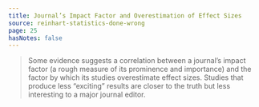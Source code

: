 ```yaml
---
title: Journal’s Impact Factor and Overestimation of Effect Sizes
source: reinhart-statistics-done-wrong
page: 25
hasNotes: false
---
```


> Some evidence suggests a correlation between a journal’s impact factor
>   (a rough measure of its prominence and importance)
>   and the factor by which its studies overestimate effect sizes.
> Studies that produce less “exciting” results are closer to the truth but less interesting to a major journal editor.

